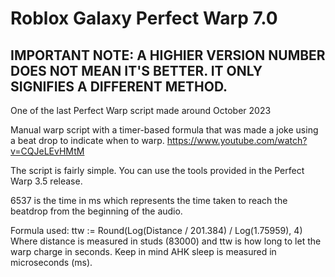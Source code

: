 # Roblox Galaxy Perfect Warp 7.0

## IMPORTANT NOTE: A HIGHIER VERSION NUMBER DOES NOT MEAN IT'S BETTER. IT ONLY SIGNIFIES A DIFFERENT METHOD.

One of the last Perfect Warp script made around October 2023

Manual warp script with a timer-based formula that was made a joke using a beat drop to indicate when to warp. https://www.youtube.com/watch?v=CQJeLEvHMtM

The script is fairly simple. You can use the tools provided in the Perfect Warp 3.5 release.

6537 is the time in ms which represents the time taken to reach the beatdrop from the beginning of the audio.

Formula used:
ttw := Round(Log(Distance / 201.384) / Log(1.75959), 4)
Where distance is measured in studs (83000) and ttw is how long to let the warp charge in seconds. Keep in mind AHK sleep is measured in microseconds (ms).
